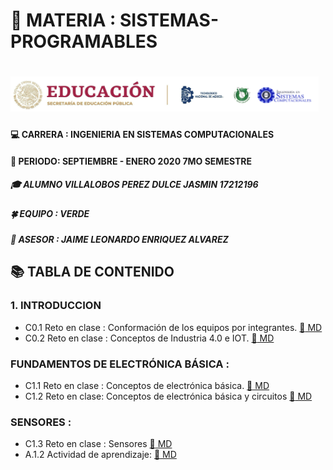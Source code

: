 # :blue_book: MATERIA : SISTEMAS-PROGRAMABLES 
#  ![LOGO](https://github.com/Villalobos39/SISTEMAS-PROGRAMABLES/blob/SISTEMAS-PROGRAMABLES/IMG/Logo.PNG)
#### :computer: CARRERA : INGENIERIA EN SISTEMAS COMPUTACIONALES 
#### :date: PERIODO: SEPTIEMBRE - ENERO 2020 7MO SEMESTRE
##### :mortar_board: ALUMNO VILLALOBOS PEREZ DULCE JASMIN 17212196 
##### :four_leaf_clover: EQUIPO : VERDE 
##### :briefcase: ASESOR : JAIME LEONARDO ENRIQUEZ ALVAREZ 
## :books: TABLA DE CONTENIDO 
### 1. INTRODUCCION 
- C0.1 Reto en clase : Conformación de los equipos por integrantes. [ :open_file_folder: MD](https://github.com/Villalobos39/SISTEMAS-PROGRAMABLES/blob/SISTEMAS-PROGRAMABLES/MD/C0.1_DulceJasminVillalobosPerez_Verde.md) 
- C0.2 Reto en clase : Conceptos de Industria 4.0 e IOT. [:open_file_folder: MD](https://github.com/Villalobos39/SISTEMAS-PROGRAMABLES/blob/SISTEMAS-PROGRAMABLES/MD/C0.2_DulceJasminVillalobosPerez_Verde.md)
### FUNDAMENTOS DE ELECTRÓNICA BÁSICA : 
- C1.1 Reto en clase : Conceptos de electrónica básica. [:open_file_folder: MD](https://github.com/Villalobos39/SISTEMAS-PROGRAMABLES/blob/SISTEMAS-PROGRAMABLES/MD/C1.1_DulceJasminVillalobosPerez_Verde.md)
- C1.2 Reto en clase: Conceptos de electrónica básica y circuitos   [:open_file_folder: MD](https://github.com/Villalobos39/SISTEMAS-PROGRAMABLES/blob/SISTEMAS-PROGRAMABLES/MD/C1.2_DulceJasminVillalobosPerez_Verde_.md)

### SENSORES : 
- C1.3 Reto en clase : Sensores [:open_file_folder: MD](https://github.com/Villalobos39/SISTEMAS-PROGRAMABLES/blob/SISTEMAS-PROGRAMABLES/MD/C1.3_DulceJasminVillalobosPerez_Verde.md)
- A.1.2 Actividad de aprendizaje: [:open_file_folder: MD](https://github.com/Villalobos39/SISTEMAS-PROGRAMABLES/blob/SISTEMAS-PROGRAMABLES/MD/A1.2_Dulce_Jasmin_Villalobos_Perez_Verde.md)



